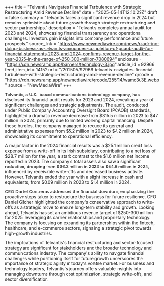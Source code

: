 +++
title = "Telvantis Navigates Financial Turbulence with Strategic Restructuring Amid Revenue Decline"
date = "2025-05-14T12:10:29Z"
draft = false
summary = "Telvantis faces a significant revenue drop in 2024 but remains optimistic about future growth through strategic restructuring and sector partnerships."
description = "Telvantis completes annual audit for 2023 and 2024, showcasing financial transparency and operational challenges. Investors gain insights into company performance and future prospects."
source_link = "https://www.newmediawire.com/news/raadr-inc-doing-business-as-telvantis-announces-completion-of-pcaob-audit-for-financial-statements-2023-and-2024-confirms-revenue-target-for-the-year-2025-in-the-range-of-250-300-million-7080694"
enclosure = "https://cdn.newsramp.app/banners/technology-3.jpg"
article_id = 92966
feed_item_id = 14152
url = "/202505/92966-telvantis-navigates-financial-turbulence-with-strategic-restructuring-amid-revenue-decline"
qrcode = "https://cdn.newsramp.app/newmediawire/qrcode/255/14/wamc3u3E.webp"
source = "NewMediaWire"
+++

<p>Telvantis, a U.S.-based communications technology company, has disclosed its financial audit results for 2023 and 2024, revealing a year of significant challenges and strategic adjustments. The audit, conducted under Public Company Accounting Oversight Board (PCAOB) standards, highlighted a dramatic revenue decrease from $315.5 million in 2023 to $47 million in 2024, primarily due to limited working capital financing. Despite these hurdles, the company managed to reduce its general and administrative expenses from $5.2 million in 2023 to $4.2 million in 2024, showcasing its commitment to operational efficiency.</p><p>A major factor in the 2024 financial results was a $25.1 million credit loss expense from a write-off in its Irish subsidiary, contributing to a net loss of $28.7 million for the year, a stark contrast to the $1.6 million net income reported in 2023. The company's total assets also saw a significant reduction, dropping from $96.3 million in 2023 to $54.6 million in 2024, influenced by receivable write-offs and decreased business activity. However, Telvantis ended the year with a slight increase in cash and equivalents, from $0.09 million in 2023 to $1.4 million in 2024.</p><p>CEO Daniel Contreras addressed the financial downturn, emphasizing the proactive steps taken to restructure the business for future resilience. CFO Daniel Gilcher highlighted the company's conservative approach to write-offs as a strategic move to ensure long-term stability and growth. Looking ahead, Telvantis has set an ambitious revenue target of $250-300 million for 2025, leveraging its carrier relationships and proprietary technology. The company is focusing on expanding its partnerships within the fintech, healthcare, and e-commerce sectors, signaling a strategic pivot towards high-growth industries.</p><p>The implications of Telvantis's financial restructuring and sector-focused strategy are significant for stakeholders and the broader technology and communications industry. The company's ability to navigate financial challenges while positioning itself for future growth underscores the importance of strategic agility in today's volatile market. For business and technology leaders, Telvantis's journey offers valuable insights into managing downturns through cost optimization, strategic write-offs, and sector diversification.</p>